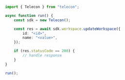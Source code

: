 <!-- Start SDK Example Usage [usage] -->
```typescript
import { Telecon } from "telecon";

async function run() {
    const sdk = new Telecon();

    const res = await sdk.workspace.updateWorkspace({
        id: "<id>",
        name: "<value>",
    });

    if (res.statusCode == 200) {
        // handle response
    }
}

run();

```
<!-- End SDK Example Usage [usage] -->